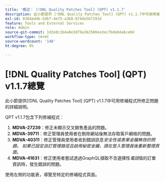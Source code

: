 ```yaml
---
title: '概述： [!DNL Quality Patches Tool] (QPT) v1.1.7'
description: 此小節提供 [!DNL Quality Patches Tool] (QPT) v1.1.7中可用修補程式所修正問題的詳細說明。
exl-id: 0304ed4b-5db7-4e75-a3b8-8744e567191d
feature: Tools and External Services
role: Admin
source-git-commit: 1d2e0c1b4a8e3d79a362500ee3ec7bde84a6ce0d
workflow-type: tm+mt
source-wordcount: '148'
ht-degree: 0%

---
```


# [!DNL Quality Patches Tool] (QPT) v1.1.7總覽

此小節提供[!DNL Quality Patches Tool] (QPT) v1.1.7中可用修補程式所修正問題的詳細說明。

QPT v1.1.7包含下列修補程式：

1. **MDVA-27239**：修正未顯示交叉銷售產品的問題。
1. **MDVA-39711**：修正管理員使用者在刪除網站後無法存取客戶網格的問題。
1. **MDVA-40311**：修正管理員使用者收到錯誤訊息&#x200B;*安全性或表單金鑰無效的問題。 如果已設定自訂管理路徑且啟用秘密金鑰，請在登入管理員後重新整理頁面*。
1. **MDVA-41631**：修正使用者嘗試透過GraphQL擷取不含選擇性&#x200B;*電話*&#x200B;值的訂單資訊時，發生錯誤的問題。


使用左側的功能表，導覽至特定的修補程式頁面。
